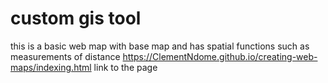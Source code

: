 # custom gis tool
this is a basic web map with base map and has spatial functions such as measurements of distance
https://ClementNdome.github.io/creating-web-maps/indexing.html link to the page
